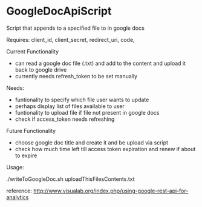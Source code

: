 # GoogleDocApiScript
Script that appends to a specified file to in google docs

Requires: client_id, client_secret, redirect_uri, code,
  
Current Functionality
 
- can read a google doc file (.txt)
  and add to the content and upload it 
  back to google drive
- currently needs refresh_token to be set manually

Needs:
- funtionality to specify which file user wants to 
  update
- perhaps display list of files available to user
- funtionality to upload file if file not present
  in google docs
- check if access_token needs refreshing

Future Functionality

- choose google doc title and create it and be upload via script
- check how much time left till access token
  expiration and renew if about to expire

Usage:

./writeToGoogleDoc.sh uploadThisFilesContents.txt

reference:
http://www.visualab.org/index.php/using-google-rest-api-for-analytics
